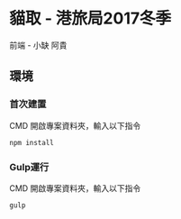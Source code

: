 # 貓取 - 港旅局2017冬季

前端 - 小缺 阿貴

## 環境

### 首次建置
CMD 開啟專案資料夾，輸入以下指令
```
npm install
```

### Gulp運行
CMD 開啟專案資料夾，輸入以下指令
```
gulp
```